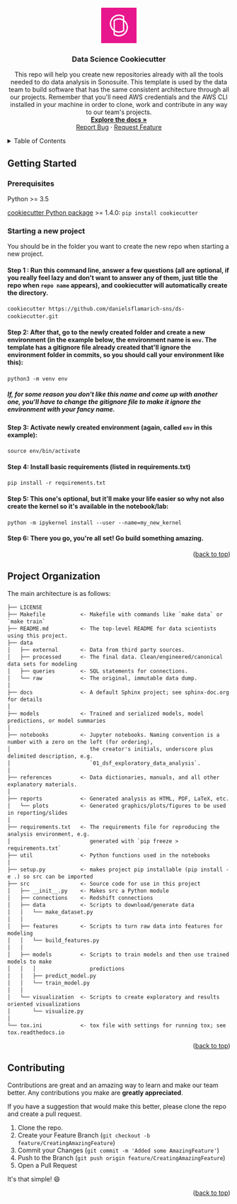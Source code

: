 <!-- PROJECT LOGO -->
<br />
<div align="center">
  <a href="https://github.com/github_username/repo_name">
    <img src="docs/sonosuite_logo.png" alt="Logo" width="80" height="80">
  </a>

<h3 align="center">Data Science Cookiecutter</h3>

  <p align="center">
    This repo will help you create new repositories already with all the tools needed to do data analysis in Sonosuite. This template is used by the data team to build software that has the same consistent architecture through all our projects. Remember that you'll need AWS credentials and the AWS CLI installed in your machine in order to clone, work and contribute in any way to our team's projects.
    <br />
    <a href="https://github.com/github_username/repo_name"><strong>Explore the docs »</strong></a>
    <br />
    <a href="https://github.com/github_username/repo_name/issues">Report Bug</a>
    ·
    <a href="https://github.com/github_username/repo_name/issues">Request Feature</a>
  </p>
</div>

<!-- TABLE OF CONTENTS -->
<details>
  <summary>Table of Contents</summary>
  <ol>
    <li>
      <a href="#about-the-project">About The Project</a>
      <ul>
      </ul>
    </li>
    <li>
      <a href="#getting-started">Getting Started</a>
      <ul>
        <li><a href="#prerequisites">Prerequisites</a></li>
        <li><a href="#installation">Starting a new project</a></li>
      </ul>
    </li>
    <li><a href="#usage">Usage</a></li>
    <li><a href="#roadmap">Roadmap</a></li>
    <li><a href="#contributing">Contributing</a></li>
    <li><a href="#license">License</a></li>
    <li><a href="#contact">Contact</a></li>
  </ol>
</details>

<!-- GETTING STARTED -->
## Getting Started

### Prerequisites

Python >= 3.5 

[cookiecutter Python package](https://pypi.org/project/cookiecutter/) >= 1.4.0: 
`pip install cookiecutter`

### Starting a new project

You should be in the folder you want to create the new repo when starting a new project. 

#### Step 1 : Run this command line, answer a few questions (all are optional, if you really feel lazy and don't want to answer any of them, just title the repo when `repo name` appears), and cookiecutter will automatically create the directory.

`cookiecutter https://github.com/danielsflamarich-sns/ds-cookiecutter.git`

#### Step 2: After that, go to the newly created folder and create a new environment (in the example below, the environment name is `env`. The template has a gitignore file already created that'll ignore the environment folder in commits, so you should call your environment like this):

`python3 -m venv env`

##### If, for some reason you don't like this name and come up with another one, you'll have to change the gitignore file to make it ignore the environment with your fancy name.

#### Step 3: Activate newly created environment (again, called `env` in this example):

`source env/bin/activate`

#### Step 4: Install basic requirements (listed in requirements.txt)

`pip install -r requirements.txt`

#### Step 5: This one's optional, but it'll make your life easier so why not also create the kernel so it's available in the notebook/lab:

`python -m ipykernel install --user --name=my_new_kernel`

#### Step 6: There you go, you're all set! Go build something amazing.

<p align="right">(<a href="#readme-top">back to top</a>)</p>


<!-- USAGE EXAMPLES -->
## Project Organization

The main architecture is as follows:

    ├── LICENSE
    ├── Makefile           <- Makefile with commands like `make data` or `make train`
    ├── README.md          <- The top-level README for data scientists using this project.
    ├── data
    │   ├── external       <- Data from third party sources.
    │   ├── processed      <- The final data. Clean/engineered/canonical data sets for modeling
    │   ├── queries        <- SQL statements for connections.
    │   └── raw            <- The original, immutable data dump.
    │
    ├── docs               <- A default Sphinx project; see sphinx-doc.org for details
    │
    ├── models             <- Trained and serialized models, model predictions, or model summaries
    │
    ├── notebooks          <- Jupyter notebooks. Naming convention is a number with a zero on the left (for ordering),
    │                         the creator's initials, underscore plus delimited description, e.g.
    │                         `01_dsf_exploratory_data_analysis`.
    │
    ├── references         <- Data dictionaries, manuals, and all other explanatory materials.
    │
    ├── reports            <- Generated analysis as HTML, PDF, LaTeX, etc.
    │   └── plots          <- Generated graphics/plots/figures to be used in reporting/slides
    │
    ├── requirements.txt   <- The requirements file for reproducing the analysis environment, e.g.
    │                         generated with `pip freeze > requirements.txt`
    ├── util               <- Python functions used in the notebooks
    │
    ├── setup.py           <- makes project pip installable (pip install -e .) so src can be imported
    ├── src                <- Source code for use in this project
    │   ├── __init__.py    <- Makes src a Python module
    │   ├── connections    <- Redshift connections
    │   ├── data           <- Scripts to download/generate data
    │   │   └── make_dataset.py
    │   │
    │   ├── features       <- Scripts to turn raw data into features for modeling
    │   │   └── build_features.py
    │   │
    │   ├── models         <- Scripts to train models and then use trained models to make
    │   │   │                 predictions
    │   │   ├── predict_model.py
    │   │   └── train_model.py
    │   │
    │   └── visualization  <- Scripts to create exploratory and results oriented visualizations
    │       └── visualize.py
    │
    └── tox.ini            <- tox file with settings for running tox; see tox.readthedocs.io

<p align="right">(<a href="#readme-top">back to top</a>)</p>

<!-- CONTRIBUTING -->
## Contributing

Contributions are great and an amazing way to learn and make our team better. Any contributions you make are **greatly appreciated**.

If you have a suggestion that would make this better, please clone the repo and create a pull request.

1. Clone the repo.
2. Create your Feature Branch (`git checkout -b feature/CreatingAmazingFeature`)
3. Commit your Changes (`git commit -m 'Added some AmazingFeature'`)
4. Push to the Branch (`git push origin feature/CreatingAmazingFeature`)
5. Open a Pull Request

It's that simple! :smile:

<p align="right">(<a href="#readme-top">back to top</a>)</p>
